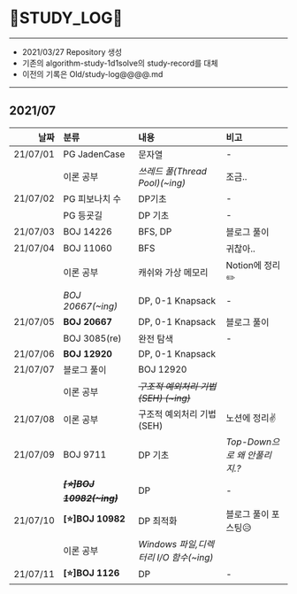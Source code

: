 # 📜STUDY_LOG📜
---
- 2021/03/27 Repository 생성
- 기존의 algorithm-study-1d1solve의 study-record를 대체
- 이전의 기록은 Old/study-log@@@@.md
---

## 2021/07

<div markdown="1">

|날짜|분류|내용|비고|
|----:|:----|:----|:----|
|21/07/01|PG JadenCase|문자열| - |
||이론 공부|*쓰레드 풀(Thread Pool)(~ing)*| 조금.. |
|21/07/02|PG 피보나치 수|DP기초| - |
||PG 등굣길|DP 기초| - |
|21/07/03|BOJ 14226|BFS, DP| 블로그 풀이 |
|21/07/04|BOJ 11060|BFS| 귀찮아.. |
||이론 공부|캐쉬와 가상 메모리|Notion에 정리✏️️|
||*BOJ 20667(~ing)*|DP, 0-1 Knapsack| - |
|21/07/05|**BOJ 20667**|DP, 0-1 Knapsack| 블로그 풀이  |
||BOJ 3085(re)|완전 탐색|-|
|21/07/06|**BOJ 12920**|DP, 0-1 Knapsack||
|21/07/07|블로그 풀이|BOJ 12920||
||이론 공부|~~*구조적 예외처리 기법(SEH) (~ing)*~~||
|21/07/08|이론 공부|구조적 예외처리 기법(SEH)|노션에 정리✌|
|21/07/09|BOJ 9711| DP 기초 | *Top-Down으로 왜 안풀리지.?* |
||~~<i> **[⭐]BOJ 10982(~ing)** </i>~~| DP | - |
|21/07/10|**[⭐]BOJ 10982**| DP 최적화 | 블로그 풀이 포스팅😥 |
||이론 공부|*Windows 파일,디렉터리 I/O 함수(~ing)*||
|21/07/11|**[⭐]BOJ 1126**| DP | - |
</div>
